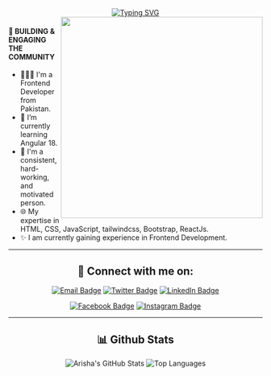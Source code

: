 <div align="center"> <a href="https://git.io/typing-svg"> <img src="https://readme-typing-svg.demolab.com?font=Poppins&weight=600&size=25&pause=500&color=FD9B0F&center=true&width=435&lines=Hi%2C+I'm+Arisha+Sattar+%F0%9F%92%AB;Passionate+Frontend+Developer+%F0%9F%91%A9%F0%9F%8F%BB%E2%80%8D%F0%9F%92%BB" alt="Typing SVG" /> </a> </div>

  <img src="https://media2.giphy.com/media/v1.Y2lkPTc5MGI3NjExaWh1aDY5bDd6cWcwb291OHc4NjU3ZDR6ODMxaDU0czNjcTdjbmc5byZlcD12MV9pbnRlcm5hbF9naWZfYnlfaWQmY3Q9Zw/RbDKaczqWovIugyJmW/giphy.webp" width="400" align="right"/>
  
<h4 align="left">🔗 BUILDING & ENGAGING THE COMMUNITY</h4>

- 👩🏻‍💻 I'm a Frontend Developer from Pakistan.
- 🌱 I’m currently learning Angular 18.
- 🚀 I'm a consistent, hard-working, and motivated person.
- 🌐 My expertise in HTML, CSS, JavaScript, tailwindcss, Bootstrap, ReactJs.
- ✨ I am currently gaining experience in Frontend Development.

<hr />

<h2 align="center">🤝 Connect with me on:</h2>

<p align="center">
  <a href="mailto:arishasattar229@gmail.com"><img src="https://img.shields.io/badge/Email-D14836?style=for-the-badge&logo=gmail&logoColor=white&color=FBA831" alt="Email Badge" /></a>
  <a href="https://twitter.com/arishasattar29"><img src="https://img.shields.io/badge/Twitter-1DA1F2?style=for-the-badge&logo=twitter&logoColor=white&color=FBA831" alt="Twitter Badge" /></a>
  <a href="https://www.linkedin.com/in/arisha-sattar-bb228b2b3/"><img src="https://img.shields.io/badge/LinkedIn-0077B5?style=for-the-badge&logo=linkedin&logoColor=white&color=FBA831" alt="LinkedIn Badge" /></a>
</p>

<p align="center">
  <a href="https://www.facebook.com/yourusername"><img src="https://img.shields.io/badge/Facebook-1877F2?style=for-the-badge&logo=facebook&logoColor=white&color=FBA831" alt="Facebook Badge" /></a>
<a href="https://www.instagram.com/yourusername">
  <img src="https://img.shields.io/badge/Instagram-E4405F?style=for-the-badge&logo=instagram&logoColor=white&color=FBA831" alt="Instagram Badge" />
</a>

</p>

<hr />

<h2 align="center">📊 Github Stats</h2>

<p align="center">
  <img src="https://github-readme-stats.vercel.app/api?username=arisha29&show_icons=true&theme=radical" alt="Arisha's GitHub Stats" />
  <img src="https://github-readme-stats.vercel.app/api/top-langs/?username=arisha29&layout=compact&theme=radical" alt="Top Languages" />
</p>
